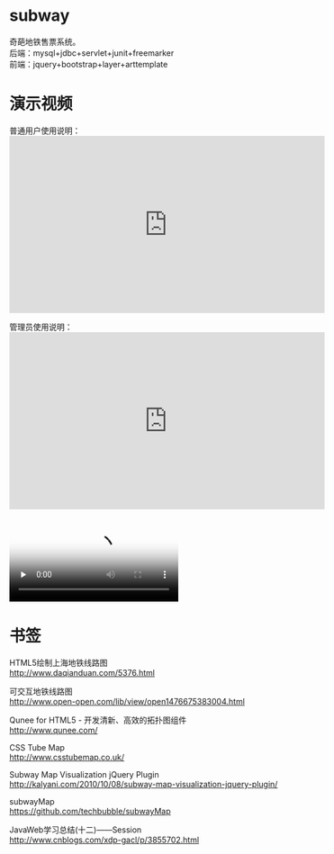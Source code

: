 # subway
奇葩地铁售票系统。   
后端：mysql+jdbc+servlet+junit+freemarker   
前端：jquery+bootstrap+layer+arttemplate

# 演示视频  
普通用户使用说明：<iframe width="560" height="315" src="https://www.youtube.com/embed/qPKCRi7Hn5I" frameborder="0" allowfullscreen></iframe>  

管理员使用说明：<iframe width="560" height="315" src="https://www.youtube.com/embed/93XVNIZ_fYI" frameborder="0" allowfullscreen></iframe>  

<video id="video" controls="" preload="none" poster="http://media.w3.org/2010/05/sintel/poster.png">
    <source id="mp4" src="http://7oxjrx.com1.z0.glb.clouddn.com//videos/direction.mp4" type="video/mp4">
</video>

# 书签
HTML5绘制上海地铁线路图  
http://www.daqianduan.com/5376.html  

可交互地铁线路图  
http://www.open-open.com/lib/view/open1476675383004.html  

Qunee for HTML5 - 开发清新、高效的拓扑图组件  
http://www.qunee.com/  

CSS Tube Map  
http://www.csstubemap.co.uk/  

Subway Map Visualization jQuery Plugin  
http://kalyani.com/2010/10/08/subway-map-visualization-jquery-plugin/  

subwayMap  
https://github.com/techbubble/subwayMap  

JavaWeb学习总结(十二)——Session  
http://www.cnblogs.com/xdp-gacl/p/3855702.html  
